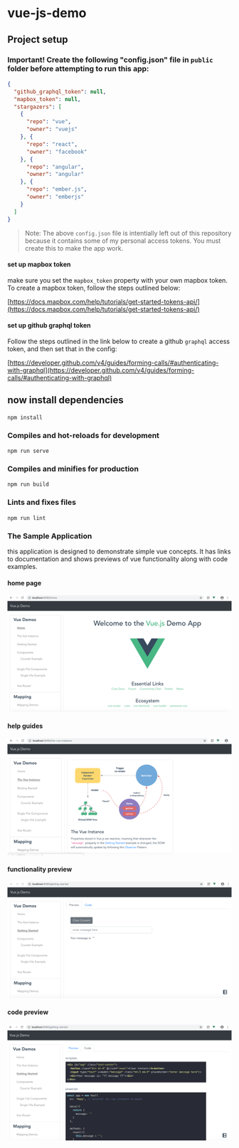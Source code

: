 # vue-js-demo

## Project setup

### Important! Create the following "config.json" file in `public` folder before attempting to run this app:

```json
{
  "github_graphql_token": null,
  "mapbox_token": null,
  "stargazers": [
    {
      "repo": "vue",
      "owner": "vuejs"
    }, {
      "repo": "react",
      "owner": "facebook"
    }, {
      "repo": "angular",
      "owner": "angular"
    }, {
      "repo": "ember.js", 
      "owner": "emberjs"
    }
  ]
}

```

> Note: The above `config.json` file is intentially left out of this repository because it contains some of my personal access tokens.  You must create this to make the app work.

#### set up mapbox token
make sure you set the `mapbox_token` property with your own mapbox token. To create a mapbox token, follow the steps outlined below:

[https://docs.mapbox.com/help/tutorials/get-started-tokens-api/](https://docs.mapbox.com/help/tutorials/get-started-tokens-api/)

#### set up github graphql token

Follow the steps outlined in the link below to create a github `graphql` access token, and then set that in the config:

[https://developer.github.com/v4/guides/forming-calls/#authenticating-with-graphql](https://developer.github.com/v4/guides/forming-calls/#authenticating-with-graphql)

## now install dependencies

```
npm install
```

### Compiles and hot-reloads for development
```
npm run serve
```

### Compiles and minifies for production
```
npm run build
```

### Lints and fixes files
```
npm run lint
```

### The Sample Application

this application is designed to demonstrate simple vue concepts.  It has links to documentation and shows previews of vue functionality along with code examples.

#### home page

![home page](images/vue-welcome.png)

#### help guides

![home page](images/vue-description.png)

#### functionality preview

![home page](images/vue-preview.png)

#### code preview

![home page](images/vue-code.png)

